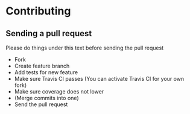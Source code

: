# Contributing
## Sending a pull request
Please do things under this text before sending the pull request 
* Fork
* Create feature branch
* Add tests for new feature
* Make sure Travis CI passes (You can activate Travis CI for your own fork)
* Make sure coverage does not lower
* (Merge commits into one)
* Send the pull request

